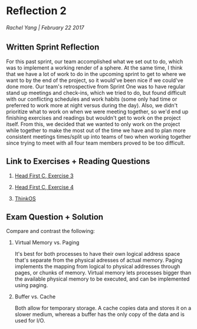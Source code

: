 # Reflection 2
###### Rachel Yang | February 22 2017

## Written Sprint Reflection
For this past sprint, our team accomplished what we set out to do, which was to implement a working render of a sphere. At the same time, I think that we have a lot of work to do in the upcoming sprint to get to where we want to by the end of the project, so it would've been nice if we could've done more. Our team's retrospective from Sprint One was to have regular stand up meetings and check-ins, which we tried to do, but found difficult with our conflicting schedules and work habits (some only had time or preferred to work more at night versus during the day). Also, we didn't prioritize what to work on when we were meeting together, so we'd end up finishing exercises and readings but wouldn't get to work on the project itself. From this, we decided that we wanted to only work on the project while together to make the most out of the time we have and to plan more consistent meetings times/split up into teams of two when working together since trying to meet with all four team members proved to be too difficult.

## Link to Exercises + Reading Questions
1. [Head First C, Exercise 3](https://github.com/RachelYang02/ExercisesInC/tree/master/exercises/ex03)

2. [Head First C, Exercise 4](https://github.com/RachelYang02/ExercisesInC/tree/master/exercises/ex04)

3. [ThinkOS](https://github.com/RachelYang02/ExercisesInC/blob/master/reading_questions/thinkos_answers.md)

## Exam Question + Solution
Compare and contrast the following:


1. Virtual Memory vs. Paging

    It's best for both processes to have their own logical address space that's separate
    from the physical adresses of actual memory. Paging implements the mapping from
    logical to physical addresses through pages, or chunks of memory. Virtual memory lets
    processes bigger than the available physical memory to be executed, and can be implemented
    using paging.
    
2. Buffer vs. Cache

    Both allow for temporary storage. A cache copies data and stores it on a slower medium,
    whereas a buffer has the only copy of the data and is used for I/O.
